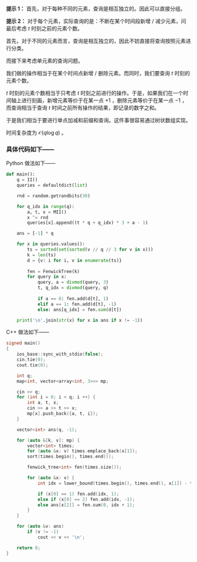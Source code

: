 **提示 1：** 首先，对于每种不同的元素，查询是相互独立的。因此可以直接分组。

**提示 2：** 对于每个元素，实际查询的是：不断在某个时间段新增 / 减少元素，问最后考虑 $t$ 时刻之前的元素个数。

首先，对于不同的元素而言，查询是相互独立的，因此不妨直接将查询按照元素进行分类。

而接下来考虑单元素的查询问题。

我们做的操作相当于在某个时间点新增 / 删除元素。而同时，我们要查询 $t$ 时刻的元素个数。

$t$ 时刻的元素个数相当于只考虑 $t$ 时刻之前进行的操作。于是，如果我们在一个时间轴上进行刻画，新增元素等价于在某一点 $+1$ ，删除元素等价于在某一点 $-1$ ，而查询相当于查询 $t$ 时间之前所有操作的结果，即记录的数字之和。

于是我们相当于要进行单点加减和前缀和查询。这件事很容易通过树状数组实现。

时间复杂度为 $\mathcal{O}(q\log q)$ 。

### 具体代码如下——

Python 做法如下——

```Python []
def main():
    q = II()
    queries = defaultdict(list)

    rnd = random.getrandbits(30)

    for q_idx in range(q):
        a, t, x = MII()
        x ^= rnd
        queries[x].append((t * q + q_idx) * 3 + a - 1)

    ans = [-1] * q

    for x in queries.values():
        ts = sorted(set(sorted(v // q // 3 for v in x)))
        k = len(ts)
        d = {v: i for i, v in enumerate(ts)}
        
        fen = FenwickTree(k)
        for query in x:
            query, a = divmod(query, 3)
            t, q_idx = divmod(query, q)
            
            if a == 0: fen.add(d[t], 1)
            elif a == 1: fen.add(d[t], -1)
            else: ans[q_idx] = fen.sum(d[t])

    print('\n'.join(str(x) for x in ans if x != -1))
```

C++ 做法如下——

```cpp []
signed main()
{
    ios_base::sync_with_stdio(false);
    cin.tie(0);
    cout.tie(0);

    int q;
    map<int, vector<array<int, 3>>> mp;

    cin >> q;
    for (int i = 0; i < q; i ++) {
        int a, t, x;
        cin >> a >> t >> x;
        mp[x].push_back({a, t, i});
    }

    vector<int> ans(q, -1);

    for (auto &[k, v]: mp) {
        vector<int> times;
        for (auto &x: v) times.emplace_back(x[1]);
        sort(times.begin(), times.end());

        fenwick_tree<int> fen(times.size());

        for (auto &x: v) {
            int idx = lower_bound(times.begin(), times.end(), x[1]) - times.begin();

            if (x[0] == 1) fen.add(idx, 1);
            else if (x[0] == 2) fen.add(idx, -1);
            else ans[x[2]] = fen.sum(0, idx + 1);
        }
    }

    for (auto &v: ans)
        if (v != -1)
            cout << v << '\n';

    return 0;
}
``` 
